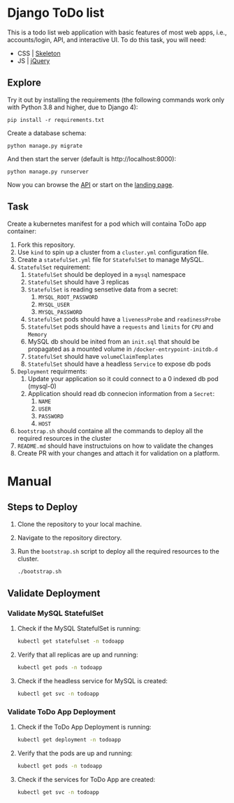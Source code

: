 # Django ToDo list

This is a todo list web application with basic features of most web apps, i.e., accounts/login, API, and interactive UI. To do this task, you will need:

- CSS | [Skeleton](http://getskeleton.com/)
- JS  | [jQuery](https://jquery.com/)

## Explore

Try it out by installing the requirements (the following commands work only with Python 3.8 and higher, due to Django 4):

```
pip install -r requirements.txt
```

Create a database schema:

```
python manage.py migrate
```

And then start the server (default is http://localhost:8000):

```
python manage.py runserver
```

Now you can browse the [API](http://localhost:8000/api/) or start on the [landing page](http://localhost:8000/).

## Task

Create a kubernetes manifest for a pod which will containa ToDo app container:

1. Fork this repository.
1. Use `kind` to spin up a cluster from a `cluster.yml` configuration file.
1. Create a `statefulSet.yml` file for `StatefulSet` to manage MySQL.
1. `StatefulSet` requirement:
    1. `StatefulSet` should be deployed in a `mysql` namespace
    1. `StatefulSet` should have 3 replicas
    3. `StatefulSet` is reading sensetive data from a secret:
        1. `MYSQL_ROOT_PASSWORD`
        1. `MYSQL_USER`
        1. `MYSQL_PASSWORD`
    4. `StatefulSet` pods should have a `livenessProbe` and `readinessProbe`
    5. `StatefulSet` pods should have a `requests` and `limits` for `CPU` and `Memory`
    6. MySQL db should be inited from an `init.sql` that should be propagated as a mounted volume in `/docker-entrypoint-initdb.d`
    7. `StatefulSet` should have `volumeClaimTemplates`
    8. `StatefulSet` should have a headless `Service` to expose db pods
1. `Deployment` requirments:
    1. Update your application so it could connect to a 0 indexed db pod (mysql-0)
    2. Application should read db connecion information from a `Secret`:
        1. `NAME`
        2. `USER`
        3. `PASSWORD`
        4. `HOST`
1. `bootstrap.sh` should containe all the commands to deploy all the required resources in the cluster
1. `README.md` should have instructuions on how to validate the changes
1. Create PR with your changes and attach it for validation on a platform.

# Manual
## Steps to Deploy

1. Clone the repository to your local machine.
2. Navigate to the repository directory.
3. Run the `bootstrap.sh` script to deploy all the required resources to the cluster.

    ```bash
    ./bootstrap.sh
    ```

## Validate Deployment

### Validate MySQL StatefulSet

1. Check if the MySQL StatefulSet is running:

    ```bash
    kubectl get statefulset -n todoapp
    ```

2. Verify that all replicas are up and running:

    ```bash
    kubectl get pods -n todoapp
    ```

3. Check if the headless service for MySQL is created:

    ```bash
    kubectl get svc -n todoapp
    ```

### Validate ToDo App Deployment

1. Check if the ToDo App Deployment is running:

    ```bash
    kubectl get deployment -n todoapp
    ```

2. Verify that the pods are up and running:

    ```bash
    kubectl get pods -n todoapp
    ```

3. Check if the services for ToDo App are created:

    ```bash
    kubectl get svc -n todoapp
    ```
